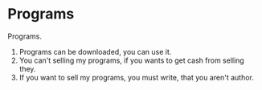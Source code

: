 # Programs
Programs.

1. Programs can be downloaded, you can use it.
2. You can't selling my programs, if you wants to get cash from selling they.
3. If you want to sell my programs, you must write, that you aren't author.
